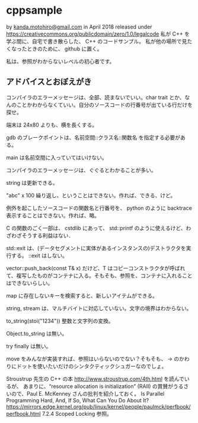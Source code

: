 # cppsample
by kanda.motohiro@gmail.com in April 2018
released under https://creativecommons.org/publicdomain/zero/1.0/legalcode
私が C++ を学ぶ間に、自宅で書き散らした、 C++ のコードサンプル。
私が他の場所で見たくなったときのために、 github に置く。

私は、参照がわからないレベルの初心者です。

アドバイスとおぼえがき
---------------------

コンパイラのエラーメッセージは、全部、読まないでいい。char trait とか、なんのことかわからなくていい。自分のソースコードの行番号が出ている行だけを探せ。

端末は 24x80 よりも、横を長くする。

gdb のブレークポイントは、名前空間::クラス名::関数名 を指定する必要がある。

main は名前空間に入っていてはいけない。

コンパイラのエラーメッセージは、ぐぐるとわかることが多い。

string は更新できる。

"abc" x 100 繰り返し、ということはできない。作れば、できる、けど。

例外を起こしたソースコードの関数名と行番号を、 python のように backtrace 表示することはできない。作れば、略。

C の関数のごく一部は、 cstdlib にあって、 std::printf のように使えるけど、わざわざそうする利益はない．

std::exit は、(データセグメントに実体があるインスタンスの)デストラクタを実行する。 ::exit はしない。

vector::push_back(const T& x) だけど、T はコピーコンストラクタが呼ばれて、複写したものがコンテナに入る。そもそも、参照を、コンテナに入れることはできないらしい。

map に存在しないキーを検索すると、新しいアイテムができる。

string, stream は、マルチバイトに対応していない。文字の境界はわからない。

to_string(stoi("1234")) 整数と文字列の変換。

Object.to_string は無い。

try finally は無い。

move をみんなが実装すれば、参照はいらないのでない？そもそも、 -> のかわりにドットを使いたいだけのシンタクティックシュガーなのでしょ。

Stroustrup 先生の C++ の本 http://www.stroustrup.com/4th.html を読んでいるが、 あまりに、“resource allocation is initialization” (RAII) の賞賛がうるさいので、Paul E. McKenney さんの批判を紹介しておく。
Is Parallel Programming Hard, And, If So, What Can You Do About It?
https://mirrors.edge.kernel.org/pub/linux/kernel/people/paulmck/perfbook/perfbook.html 
7.2.4 Scoped Locking 参照。


